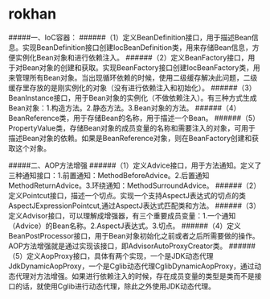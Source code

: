 # rokhan

#####一、IoC容器：
######（1）定义BeanDefinition接口，用于描述Bean信息。实现BeanDefinition接口创建IocBeanDefinition类，用来存储Bean信息，方便实例化Bean对象和进行依赖注入。
######（2）定义BeanFactory接口，用于对Bean对象的创建和获取。实现BeanFactory接口创建IocBeanFactory类，用来管理所有Bean对象。当出现循环依赖的时候，使用二级缓存解决此问题，二级缓存里存放的是刚实例化的对象（没有进行依赖注入和初始化）。
######（3）BeanInstance接口，用于Bean对象的实例化（不做依赖注入）。有三种方式生成Bean对象：1.构造方法。2.静态方法。3.Bean对象的方法。
######（4）BeanReference类，用于存储Bean的名称，用于描述一个Bean。
######（5）PropertyValue类，存储Bean对象的成员变量的名称和需要注入的对象，可用于描述Bean对象的依赖。如果是BeanReference对象，则在BeanFactory创建和获取这个对象。

#####二、AOP方法增强
######（1）定义Advice接口，用于方法通知。定义了三种通知接口：1.前置通知：MethodBeforeAdvice。2.后置通知MethodReturnAdvice。3.环绕通知：MethodSurroundAdvice。
######（2）定义Pointcut接口，描述一个切点。实现一个支持AspectJ表达式的切点的类AspectJExpressionPointcut,通过AspectJ表达式匹配类和方法。
######（3）定义Advisor接口，可以理解成增强器，有三个重要成员变量：1.一个通知（Advice）的Bean名称。2.AspectJ表达式。3.切点。
######（4）定义BeanPostProcessor接口，用于Bean对象初始化之前或者之后所需要做的操作。AOP方法增强就是通过实现该接口，即AdvisorAutoProxyCreator类。
######（5）定义AopProxy接口，具体有两个实现，一个是JDK动态代理JdkDynamicAopProxy，一个是Cglib动态代理CglibDynamicAopProxy，通过动态代理对方法增强。如果进行依赖注入的时候，存在成员变量的类型是类而不是接口的话，就使用Cglib进行动态代理，除此之外使用JDK动态代理。
